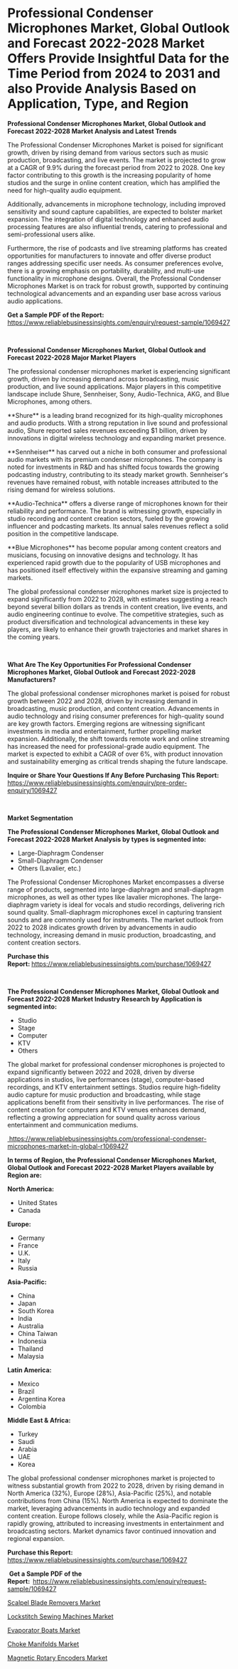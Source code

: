 <p><h1>Professional Condenser Microphones Market, Global Outlook and Forecast 2022-2028 Market Offers Provide Insightful Data for the Time Period from 2024 to 2031 and also Provide Analysis Based on Application, Type, and Region</h1></p><p><strong>Professional Condenser Microphones Market, Global Outlook and Forecast 2022-2028 Market Analysis and Latest Trends</strong></p>
<p><p>The Professional Condenser Microphones Market is poised for significant growth, driven by rising demand from various sectors such as music production, broadcasting, and live events. The market is projected to grow at a CAGR of 9.9% during the forecast period from 2022 to 2028. One key factor contributing to this growth is the increasing popularity of home studios and the surge in online content creation, which has amplified the need for high-quality audio equipment. </p><p>Additionally, advancements in microphone technology, including improved sensitivity and sound capture capabilities, are expected to bolster market expansion. The integration of digital technology and enhanced audio processing features are also influential trends, catering to professional and semi-professional users alike. </p><p>Furthermore, the rise of podcasts and live streaming platforms has created opportunities for manufacturers to innovate and offer diverse product ranges addressing specific user needs. As consumer preferences evolve, there is a growing emphasis on portability, durability, and multi-use functionality in microphone designs. Overall, the Professional Condenser Microphones Market is on track for robust growth, supported by continuing technological advancements and an expanding user base across various audio applications.</p></p>
<p><strong>Get a Sample PDF of the Report:&nbsp;</strong> <a href="https://www.reliablebusinessinsights.com/enquiry/request-sample/1069427">https://www.reliablebusinessinsights.com/enquiry/request-sample/1069427</a></p>
<p>&nbsp;</p>
<p><strong>Professional Condenser Microphones Market, Global Outlook and Forecast 2022-2028 Major Market Players</strong></p>
<p><p>The professional condenser microphones market is experiencing significant growth, driven by increasing demand across broadcasting, music production, and live sound applications. Major players in this competitive landscape include Shure, Sennheiser, Sony, Audio-Technica, AKG, and Blue Microphones, among others.</p><p>**Shure** is a leading brand recognized for its high-quality microphones and audio products. With a strong reputation in live sound and professional audio, Shure reported sales revenues exceeding $1 billion, driven by innovations in digital wireless technology and expanding market presence.</p><p>**Sennheiser** has carved out a niche in both consumer and professional audio markets with its premium condenser microphones. The company is noted for investments in R&D and has shifted focus towards the growing podcasting industry, contributing to its steady market growth. Sennheiser's revenues have remained robust, with notable increases attributed to the rising demand for wireless solutions.</p><p>**Audio-Technica** offers a diverse range of microphones known for their reliability and performance. The brand is witnessing growth, especially in studio recording and content creation sectors, fueled by the growing influencer and podcasting markets. Its annual sales revenues reflect a solid position in the competitive landscape.</p><p>**Blue Microphones** has become popular among content creators and musicians, focusing on innovative designs and technology. It has experienced rapid growth due to the popularity of USB microphones and has positioned itself effectively within the expansive streaming and gaming markets.</p><p>The global professional condenser microphones market size is projected to expand significantly from 2022 to 2028, with estimates suggesting a reach beyond several billion dollars as trends in content creation, live events, and audio engineering continue to evolve. The competitive strategies, such as product diversification and technological advancements in these key players, are likely to enhance their growth trajectories and market shares in the coming years.</p></p>
<p>&nbsp;</p>
<p><strong>What Are The Key Opportunities For Professional Condenser Microphones Market, Global Outlook and Forecast 2022-2028 Manufacturers?</strong></p>
<p><p>The global professional condenser microphones market is poised for robust growth between 2022 and 2028, driven by increasing demand in broadcasting, music production, and content creation. Advancements in audio technology and rising consumer preferences for high-quality sound are key growth factors. Emerging regions are witnessing significant investments in media and entertainment, further propelling market expansion. Additionally, the shift towards remote work and online streaming has increased the need for professional-grade audio equipment. The market is expected to exhibit a CAGR of over 6%, with product innovation and sustainability emerging as critical trends shaping the future landscape.</p></p>
<p><strong>Inquire or Share Your Questions If Any Before Purchasing This Report:</strong> <a href="https://www.reliablebusinessinsights.com/enquiry/pre-order-enquiry/1069427">https://www.reliablebusinessinsights.com/enquiry/pre-order-enquiry/1069427</a></p>
<p>&nbsp;</p>
<p><strong>Market Segmentation</strong></p>
<p><strong>The Professional Condenser Microphones Market, Global Outlook and Forecast 2022-2028 Market Analysis by types is segmented into:</strong></p>
<p><ul><li>Large-Diaphragm Condenser</li><li>Small-Diaphragm Condenser</li><li>Others (Lavalier, etc.)</li></ul></p>
<p><p>The Professional Condenser Microphones Market encompasses a diverse range of products, segmented into large-diaphragm and small-diaphragm microphones, as well as other types like lavalier microphones. The large-diaphragm variety is ideal for vocals and studio recordings, delivering rich sound quality. Small-diaphragm microphones excel in capturing transient sounds and are commonly used for instruments. The market outlook from 2022 to 2028 indicates growth driven by advancements in audio technology, increasing demand in music production, broadcasting, and content creation sectors.</p></p>
<p><strong>Purchase this Report:&nbsp;</strong><a href="https://www.reliablebusinessinsights.com/purchase/1069427">https://www.reliablebusinessinsights.com/purchase/1069427</a></p>
<p>&nbsp;</p>
<p><strong>The Professional Condenser Microphones Market, Global Outlook and Forecast 2022-2028 Market Industry Research by Application is segmented into:</strong></p>
<p><ul><li>Studio</li><li>Stage</li><li>Computer</li><li>KTV</li><li>Others</li></ul></p>
<p><p>The global market for professional condenser microphones is projected to expand significantly between 2022 and 2028, driven by diverse applications in studios, live performances (stage), computer-based recordings, and KTV entertainment settings. Studios require high-fidelity audio capture for music production and broadcasting, while stage applications benefit from their sensitivity in live performances. The rise of content creation for computers and KTV venues enhances demand, reflecting a growing appreciation for sound quality across various entertainment and communication mediums.</p></p>
<p><a href="https://www.reliablebusinessinsights.com/professional-condenser-microphones-market-in-global-r1069427">&nbsp;https://www.reliablebusinessinsights.com/professional-condenser-microphones-market-in-global-r1069427</a></p>
<p><strong>In terms of Region, the Professional Condenser Microphones Market, Global Outlook and Forecast 2022-2028 Market Players available by Region are:</strong></p>
<p>
    <p> <strong> North America: </strong>
        <ul>
            <li>United States</li>
            <li>Canada</li>
        </ul>
        </p> 
    <p> <strong> Europe: </strong>
        <ul>
            <li>Germany</li>
            <li>France</li>
            <li>U.K.</li>
            <li>Italy</li>
            <li>Russia</li>
        </ul>
        </p> 
    <p> <strong> Asia-Pacific: </strong>
        <ul>
            <li>China</li>
            <li>Japan</li>
            <li>South Korea</li>
            <li>India</li>
            <li>Australia</li>
            <li>China Taiwan</li>
            <li>Indonesia</li>
            <li>Thailand</li>
            <li>Malaysia</li>
        </ul>
        </p> 
    <p> <strong> Latin America: </strong>
        <ul>
            <li>Mexico</li>
            <li>Brazil</li>
            <li>Argentina Korea</li>
            <li>Colombia</li>
        </ul>
        </p> 
    <p> <strong> Middle East & Africa: </strong>
        <ul>
            <li>Turkey</li>
            <li>Saudi</li>
            <li>Arabia</li>
            <li>UAE</li>
            <li>Korea</li>
        </ul>
    </p>
    </p>
<p><p>The global professional condenser microphones market is projected to witness substantial growth from 2022 to 2028, driven by rising demand in North America (32%), Europe (28%), Asia-Pacific (25%), and notable contributions from China (15%). North America is expected to dominate the market, leveraging advancements in audio technology and expanded content creation. Europe follows closely, while the Asia-Pacific region is rapidly growing, attributed to increasing investments in entertainment and broadcasting sectors. Market dynamics favor continued innovation and regional expansion.</p></p>
<p><strong>Purchase this Report: </strong><a href="https://www.reliablebusinessinsights.com/purchase/1069427">https://www.reliablebusinessinsights.com/purchase/1069427</a></p>
<p>&nbsp;<strong>Get a Sample PDF of the Report:&nbsp;&nbsp;</strong><a href="https://www.reliablebusinessinsights.com/enquiry/request-sample/1069427">https://www.reliablebusinessinsights.com/enquiry/request-sample/1069427</a></p>
<p><strong></strong></p>
<p><p><a href="https://www.linkedin.com/pulse/scalpel-blade-removers-market-segmentation-geographical-nk27e?trackingId=SaIP758zTRiFNX8wsSyUKA%3D%3D">Scalpel Blade Removers Market</a></p><p><a href="https://www.linkedin.com/pulse/lockstitch-sewing-machines-market-trends-detailed-study-aproe?trackingId=q%2Blvb1VBQsOEO7lJ4Y844A%3D%3D">Lockstitch Sewing Machines Market</a></p><p><a href="https://www.linkedin.com/pulse/comprehensive-analysis-global-evaporator-boats-market-growth-poxle?trackingId=RUecj%2FYqQturgLp2kmi%2BQw%3D%3D">Evaporator Boats Market</a></p><p><a href="https://www.linkedin.com/pulse/global-choke-manifolds-industry-research-report-competitive-yygje?trackingId=QLxU8h0iR4m1pnVuT3a1hA%3D%3D">Choke Manifolds Market</a></p><p><a href="https://www.linkedin.com/pulse/magnetic-rotary-encoders-market-share-size-trends-qpwue?trackingId=drAdL9LeShi2%2Bkp%2F6DA0cw%3D%3D">Magnetic Rotary Encoders Market</a></p></p>